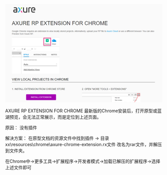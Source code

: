 

![avatar](png/axure.png)

AXURE RP EXTENSION FOR CHROME
最新版的Chrome安装后，打开原型或蓝湖预览，会无法正常展示，而是定位到上述页面。

原因：
没有插件

解决方案：
在原型文档的资源文件中找到插件 -> 目录 xx\resources\chrome\axure-chrome-extension.rx文件
改名为rar文件，并解压到文件夹。

在Chrome中->更多工具->扩展程序->开发者模式->加载已解压的扩展程序->选择上述文件即可